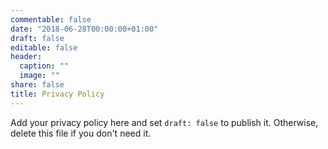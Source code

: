 ```yaml
---
commentable: false
date: "2018-06-28T00:00:00+01:00"
draft: false
editable: false
header:
  caption: ""
  image: ""
share: false
title: Privacy Policy
---
```


Add your privacy policy here and set `draft: false` to publish it. Otherwise, delete this file if you don't need it.
